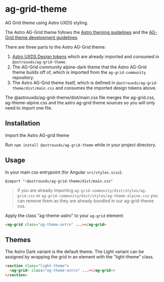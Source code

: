 # ag-grid-theme

AG Grid theme using Astro UXDS styling.

The Astro AG-Grid theme follows the [Astro theming guidelines](https://www.astrouxds.com/design-guidelines/theme/) and the [AG-Grid theme development guidelines](https://www.ag-grid.com/javascript-grid-themes-customising/).

There are three parts to the Astro AG-Grid theme:

1. [Astro UXDS Design tokens](https://www.npmjs.com/package/@astrouxds/design-tokens) which are already imported and consumed in `@astrouxds/ag-grid-theme`.
2. The AG-Grid community alpine-dark theme that the Astro AG-Grid theme builds off of, which is imported from the `ag-grid-community` repository.
3. The Astro AG-Grid theme itself, which is defined in `@astrouxds/ag-grid-theme/dist/main.css` and consumes the imported design tokens above.

The @astrouxds/ag-grid-theme/dist/main.css file merges the ag-grid.css, ag-theme-alpine.css and the astro ag-grid theme sources so you will only need to import one file.

## Installation

Import the Astro AG-grid theme

Run `npm install @astrouxds/ag-grid-theme` while in your project directory.

## Usage

In your main css entrypoint (for Angular `src/styles.scss`):

`@import "~@astrouxds/ag-grid-theme/dist/main.css"`

> If you are already importing `ag-grid-community/dist/styles/ag-grid.css` or `ag-grid-community/dist/styles/ag-theme-alpine.css` you can remove them as they are already bundled in our ag-grid-theme css.

Apply the class "ag-theme-astro" to your `ag-grid` element:

```html
<ag-grid class="ag-theme-astro" ...></ag-grid>
```

## Themes

The Astro Dark variant is the default theme. The Light variant can be assigned by wrapping the grid in an element with the "light-theme" class.

```html
<section class="light-theme">
  <ag-grid- class="ag-theme-astro" ...></ag-grid->
</section>
```

